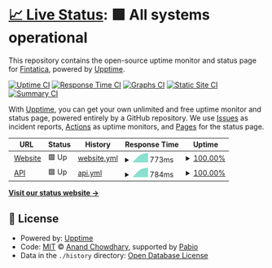 # [📈 Live Status](https://fintatica.github.io/status): <!--live status--> **🟩 All systems operational**

This repository contains the open-source uptime monitor and status page for [Fintatica](https://fintatica.com.br), powered by [Upptime](https://github.com/upptime/upptime).

[![Uptime CI](https://github.com/fintatica/status/workflows/Uptime%20CI/badge.svg)](https://github.com/fintatica/status/actions?query=workflow%3A%22Uptime+CI%22)
[![Response Time CI](https://github.com/fintatica/status/workflows/Response%20Time%20CI/badge.svg)](https://github.com/fintatica/status/actions?query=workflow%3A%22Response+Time+CI%22)
[![Graphs CI](https://github.com/fintatica/status/workflows/Graphs%20CI/badge.svg)](https://github.com/fintatica/status/actions?query=workflow%3A%22Graphs+CI%22)
[![Static Site CI](https://github.com/fintatica/status/workflows/Static%20Site%20CI/badge.svg)](https://github.com/fintatica/status/actions?query=workflow%3A%22Static+Site+CI%22)
[![Summary CI](https://github.com/fintatica/status/workflows/Summary%20CI/badge.svg)](https://github.com/fintatica/status/actions?query=workflow%3A%22Summary+CI%22)

With [Upptime](https://upptime.js.org), you can get your own unlimited and free uptime monitor and status page, powered entirely by a GitHub repository. We use [Issues](https://github.com/fintatica/status/issues) as incident reports, [Actions](https://github.com/fintatica/status/actions) as uptime monitors, and [Pages](https://fintatica.github.io/status) for the status page.

<!--start: status pages-->
<!-- This summary is generated by Upptime (https://github.com/upptime/upptime) -->
<!-- Do not edit this manually, your changes will be overwritten -->
<!-- prettier-ignore -->
| URL | Status | History | Response Time | Uptime |
| --- | ------ | ------- | ------------- | ------ |
| <img alt="" src="https://icons.duckduckgo.com/ip3/fintatica.com.br.ico" height="13"> [Website](https://fintatica.com.br) | 🟩 Up | [website.yml](https://github.com/fintatica/status/commits/HEAD/history/website.yml) | <details><summary><img alt="Response time graph" src="./graphs/website/response-time-week.png" height="20"> 773ms</summary><br><a href="https://fintatica.github.io/status/history/website"><img alt="Response time 773" src="https://img.shields.io/endpoint?url=https%3A%2F%2Fraw.githubusercontent.com%2Ffintatica%2Fstatus%2FHEAD%2Fapi%2Fwebsite%2Fresponse-time.json"></a><br><a href="https://fintatica.github.io/status/history/website"><img alt="24-hour response time 831" src="https://img.shields.io/endpoint?url=https%3A%2F%2Fraw.githubusercontent.com%2Ffintatica%2Fstatus%2FHEAD%2Fapi%2Fwebsite%2Fresponse-time-day.json"></a><br><a href="https://fintatica.github.io/status/history/website"><img alt="7-day response time 773" src="https://img.shields.io/endpoint?url=https%3A%2F%2Fraw.githubusercontent.com%2Ffintatica%2Fstatus%2FHEAD%2Fapi%2Fwebsite%2Fresponse-time-week.json"></a><br><a href="https://fintatica.github.io/status/history/website"><img alt="30-day response time 773" src="https://img.shields.io/endpoint?url=https%3A%2F%2Fraw.githubusercontent.com%2Ffintatica%2Fstatus%2FHEAD%2Fapi%2Fwebsite%2Fresponse-time-month.json"></a><br><a href="https://fintatica.github.io/status/history/website"><img alt="1-year response time 773" src="https://img.shields.io/endpoint?url=https%3A%2F%2Fraw.githubusercontent.com%2Ffintatica%2Fstatus%2FHEAD%2Fapi%2Fwebsite%2Fresponse-time-year.json"></a></details> | <details><summary><a href="https://fintatica.github.io/status/history/website">100.00%</a></summary><a href="https://fintatica.github.io/status/history/website"><img alt="All-time uptime 100.00%" src="https://img.shields.io/endpoint?url=https%3A%2F%2Fraw.githubusercontent.com%2Ffintatica%2Fstatus%2FHEAD%2Fapi%2Fwebsite%2Fuptime.json"></a><br><a href="https://fintatica.github.io/status/history/website"><img alt="24-hour uptime 100.00%" src="https://img.shields.io/endpoint?url=https%3A%2F%2Fraw.githubusercontent.com%2Ffintatica%2Fstatus%2FHEAD%2Fapi%2Fwebsite%2Fuptime-day.json"></a><br><a href="https://fintatica.github.io/status/history/website"><img alt="7-day uptime 100.00%" src="https://img.shields.io/endpoint?url=https%3A%2F%2Fraw.githubusercontent.com%2Ffintatica%2Fstatus%2FHEAD%2Fapi%2Fwebsite%2Fuptime-week.json"></a><br><a href="https://fintatica.github.io/status/history/website"><img alt="30-day uptime 100.00%" src="https://img.shields.io/endpoint?url=https%3A%2F%2Fraw.githubusercontent.com%2Ffintatica%2Fstatus%2FHEAD%2Fapi%2Fwebsite%2Fuptime-month.json"></a><br><a href="https://fintatica.github.io/status/history/website"><img alt="1-year uptime 100.00%" src="https://img.shields.io/endpoint?url=https%3A%2F%2Fraw.githubusercontent.com%2Ffintatica%2Fstatus%2FHEAD%2Fapi%2Fwebsite%2Fuptime-year.json"></a></details>
| <img alt="" src="https://icons.duckduckgo.com/ip3/api.fintatica.com.br.ico" height="13"> [API](https://api.fintatica.com.br/v1/health) | 🟩 Up | [api.yml](https://github.com/fintatica/status/commits/HEAD/history/api.yml) | <details><summary><img alt="Response time graph" src="./graphs/api/response-time-week.png" height="20"> 784ms</summary><br><a href="https://fintatica.github.io/status/history/api"><img alt="Response time 784" src="https://img.shields.io/endpoint?url=https%3A%2F%2Fraw.githubusercontent.com%2Ffintatica%2Fstatus%2FHEAD%2Fapi%2Fapi%2Fresponse-time.json"></a><br><a href="https://fintatica.github.io/status/history/api"><img alt="24-hour response time 841" src="https://img.shields.io/endpoint?url=https%3A%2F%2Fraw.githubusercontent.com%2Ffintatica%2Fstatus%2FHEAD%2Fapi%2Fapi%2Fresponse-time-day.json"></a><br><a href="https://fintatica.github.io/status/history/api"><img alt="7-day response time 784" src="https://img.shields.io/endpoint?url=https%3A%2F%2Fraw.githubusercontent.com%2Ffintatica%2Fstatus%2FHEAD%2Fapi%2Fapi%2Fresponse-time-week.json"></a><br><a href="https://fintatica.github.io/status/history/api"><img alt="30-day response time 784" src="https://img.shields.io/endpoint?url=https%3A%2F%2Fraw.githubusercontent.com%2Ffintatica%2Fstatus%2FHEAD%2Fapi%2Fapi%2Fresponse-time-month.json"></a><br><a href="https://fintatica.github.io/status/history/api"><img alt="1-year response time 784" src="https://img.shields.io/endpoint?url=https%3A%2F%2Fraw.githubusercontent.com%2Ffintatica%2Fstatus%2FHEAD%2Fapi%2Fapi%2Fresponse-time-year.json"></a></details> | <details><summary><a href="https://fintatica.github.io/status/history/api">100.00%</a></summary><a href="https://fintatica.github.io/status/history/api"><img alt="All-time uptime 100.00%" src="https://img.shields.io/endpoint?url=https%3A%2F%2Fraw.githubusercontent.com%2Ffintatica%2Fstatus%2FHEAD%2Fapi%2Fapi%2Fuptime.json"></a><br><a href="https://fintatica.github.io/status/history/api"><img alt="24-hour uptime 100.00%" src="https://img.shields.io/endpoint?url=https%3A%2F%2Fraw.githubusercontent.com%2Ffintatica%2Fstatus%2FHEAD%2Fapi%2Fapi%2Fuptime-day.json"></a><br><a href="https://fintatica.github.io/status/history/api"><img alt="7-day uptime 100.00%" src="https://img.shields.io/endpoint?url=https%3A%2F%2Fraw.githubusercontent.com%2Ffintatica%2Fstatus%2FHEAD%2Fapi%2Fapi%2Fuptime-week.json"></a><br><a href="https://fintatica.github.io/status/history/api"><img alt="30-day uptime 100.00%" src="https://img.shields.io/endpoint?url=https%3A%2F%2Fraw.githubusercontent.com%2Ffintatica%2Fstatus%2FHEAD%2Fapi%2Fapi%2Fuptime-month.json"></a><br><a href="https://fintatica.github.io/status/history/api"><img alt="1-year uptime 100.00%" src="https://img.shields.io/endpoint?url=https%3A%2F%2Fraw.githubusercontent.com%2Ffintatica%2Fstatus%2FHEAD%2Fapi%2Fapi%2Fuptime-year.json"></a></details>

<!--end: status pages-->

[**Visit our status website →**](https://fintatica.github.io/status)

## 📄 License

- Powered by: [Upptime](https://github.com/upptime/upptime)
- Code: [MIT](./LICENSE) © [Anand Chowdhary](https://anandchowdhary.com), supported by [Pabio](https://pabio.com)
- Data in the `./history` directory: [Open Database License](https://opendatacommons.org/licenses/odbl/1-0/)
